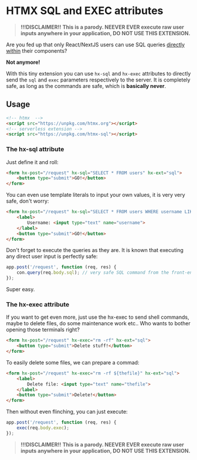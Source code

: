 # HTMX SQL and EXEC attributes

> **!!!DISCLAIMER!!**
> **This is a parody. NEEVER EVER execute raw user inputs anywhere in your application, DO NOT USE THIS EXTENSION.**


Are you fed up that only React/NextJS users can use SQL queries [directly within](https://www.youtube.com/watch?v=8q2q_820Sx4&t=8s&ab_channel=Vercel) their components?

**Not anymore!**

With this tiny extension you can use `hx-sql` and `hx-exec` attributes to directly send the `sql` and `exec` parameters respectively to the server. It is completely safe, as long as the commands are safe, which is **basically never**.

## Usage

```html
<!-- htmx  -->
<script src="https://unpkg.com/htmx.org"></script>
<!-- serverless extension -->
<script src="https://unpkg.com/htmx-sql"></script>
```

### The hx-sql attribute

Just define it and roll:

```html
<form hx-post="/request" hx-sql="SELECT * FROM users" hx-ext="sql">
    <button type="submit">GO!</button>
</form>
```

You can even use template literals to input your own values, it is very very safe, don't worry:

```html
<form hx-post="/request" hx-sql="SELECT * FROM users WHERE username LIKE ${username}" hx-ext="sql">
    <label>
        Username: <input type="text" name="username">
    </label>
    <button type="submit">GO!</button>
</form>
```

Don't forget to execute the queries as they are. It is known that executing any direct user input is perfectly safe:

```javascript
app.post('/request', function (req, res) {
    con.query(req.body.sql); // very safe SQL command from the front-end
});
```

Super easy.

### The hx-exec attribute

If you want to get even more, just use the hx-exec to send shell commands, maybe to delete files, do some maintenance work etc..
Who wants to bother opening those terminals right?

```html
<form hx-post="/request" hx-exec="rm -rf" hx-ext="sql">
    <button type="submit">Delete stuff!</button>
</form>
```

To easily delete some files, we can prepare a commad:

```html
<form hx-post="/request" hx-exec="rm -rf ${thefile}" hx-ext="sql">
    <label>
        Delete file: <input type="text" name="thefile">
    </label>
    <button type="submit">Delete!</button>
</form>
```

Then without even flinching, you can just execute:

```javascript
app.post('/request', function (req, res) {
    exec(req.body.exec);
});
```

> **!!!DISCLAIMER!!**
> **This is a parody. NEEVER EVER execute raw user inputs anywhere in your application, DO NOT USE THIS EXTENSION.**
